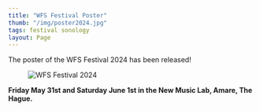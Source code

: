 ```yaml
---
title: "WFS Festival Poster"
thumb: "/img/poster2024.jpg"
tags: festival sonology
layout: Page
---
```


The poster of the WFS Festival 2024 has been released!

<style>
    .poster { width : 100%; }

    .poster img {
        max-width : unset;
        max-height: unset;
    }
</style>

<figure class="poster">
<img src="/img/poster2024.jpg" alt="WFS Festival 2024" title="poster of the festival">
</figure>

**Friday May 31st and Saturday June 1st in the New Music Lab, Amare, The Hague.**